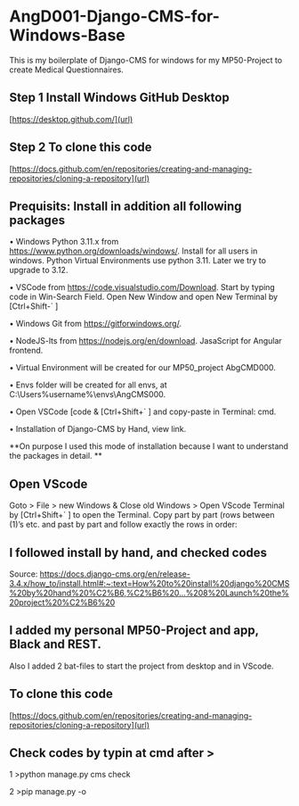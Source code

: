 # AngD001-Django-CMS-for-Windows-Base
This is my boilerplate of Django-CMS for windows for my MP50-Project to create Medical Questionnaires.

## Step 1 Install Windows GitHub Desktop
[https://desktop.github.com/](url)

## Step 2 To clone this code
[https://docs.github.com/en/repositories/creating-and-managing-repositories/cloning-a-repository](url)

## Prequisits: Install in addition all following packages
•	Windows Python 3.11.x from https://www.python.org/downloads/windows/. Install for all users in windows. Python  Virtual Environments use python 3.11. Later we try to upgrade to 3.12.

• VSCode from https://code.visualstudio.com/Download. Start by typing code in Win-Search Field. Open New Window and open New Terminal by [Ctrl+Shift-` ]

•	Windows Git from https://gitforwindows.org/.

•	NodeJS-lts from https://nodejs.org/en/download. JasaScript for Angular frontend.

•	Virtual Environment will be created for our MP50_project AbgCMD000.

•	Envs folder will be created for all envs, at C:\Users\%username%\envs\AngCMS000.

•	Open VSCode [code & [Ctrl+Shift+` ] and copy-paste in Terminal: cmd.

•	Installation of Django-CMS by Hand, view link. 

**On purpose I used this mode of installation because I want to understand the packages in detail. **

## Open VScode 
Goto > File > new Windows & Close old Windows > 
Open VScode Terminal by [Ctrl+Shift+` ] to open the Terminal. Copy part by part (rows between (1)’s etc.  and past by part and follow exactly the rows in order:

## I followed install by hand, and checked codes                
Source: https://docs.django-cms.org/en/release-3.4.x/how_to/install.html#:~:text=How%20to%20install%20django%20CMS%20by%20hand%20%C2%B6,%C2%B6%20...%208%20Launch%20the%20project%20%C2%B6%20

## I added my personal MP50-Project and app, Black and REST.
Also I added 2 bat-files to start the project from desktop and in VScode.

## To clone this code
[https://docs.github.com/en/repositories/creating-and-managing-repositories/cloning-a-repository](url)

## Check codes by typin at cmd after >
1 >python manage.py cms check

2 >pip manage.py -o 


